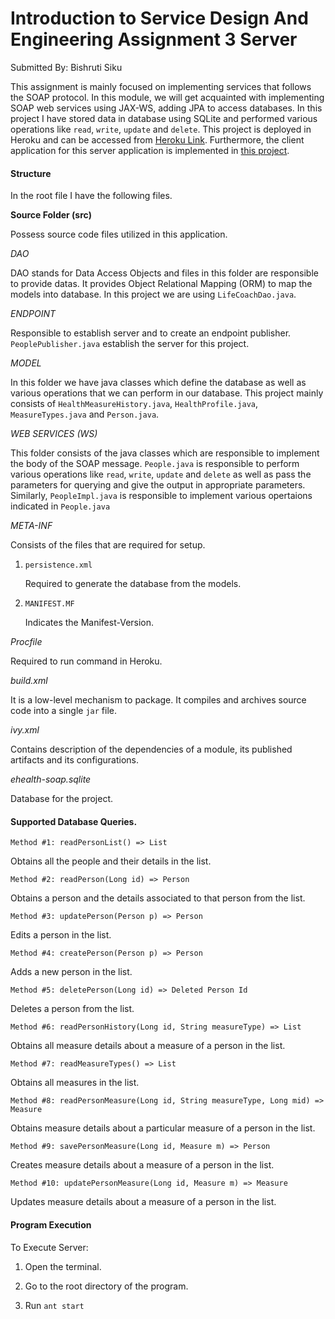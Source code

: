 # Introduction to Service Design And Engineering Assignment 3 Server
Submitted By: Bishruti Siku

This assignment is mainly focused on implementing services that follows the SOAP protocol. In this module, we will get acquainted with implementing SOAP web services using JAX-WS, adding JPA to access databases. In this project I have stored data in database using SQLite and performed various operations like `read`, `write`, `update` and `delete`. This project is deployed in Heroku and can be accessed from [Heroku Link](https://introsde-assignment3-ehealth.herokuapp.com/ws/people?wsdl). Furthermore, the client application for this server application is implemented in [this project](https://github.com/Bishruti/introsde-2015-assignment-3-client).

#### Structure

In the root file I have the following files.

**Source Folder (src)**

Possess source code files utilized in this application.

*DAO*

DAO stands for Data Access Objects and files in this folder are responsible to provide datas. It provides Object Relational Mapping (ORM) to map the models into database. In this project we are using
`LifeCoachDao.java`.

*ENDPOINT*

Responsible to establish server and to create an endpoint publisher. `PeoplePublisher.java` establish the server for this project.

*MODEL*

In this folder we have java classes which define the database as well as various operations that we can perform in our database. This project mainly consists of `HealthMeasureHistory.java`, `HealthProfile.java`, `MeasureTypes.java` and `Person.java`.

*WEB SERVICES (WS)*

This folder consists of the java classes which are responsible to implement the body of the SOAP message. `People.java` is responsible to perform various operations like `read`, `write`, `update` and `delete` as well as pass the parameters for querying and give the output in appropriate parameters. Similarly, `PeopleImpl.java` is responsible to implement various opertaions indicated in `People.java`


*META-INF*

Consists of the files that are required for setup.

  1. `persistence.xml`

      Required to generate the database from the models.

  2. `MANIFEST.MF`

      Indicates the Manifest-Version.

*Procfile*

Required to run command in Heroku.

*build.xml*

It is a low-level mechanism to package. It compiles and archives source code into a single `jar` file.

*ivy.xml*

Contains description of the dependencies of a module, its published artifacts and its configurations.

*ehealth-soap.sqlite*

Database for the project.

#### Supported Database Queries.

`Method #1: readPersonList() => List` 

Obtains all the people and their details in the list.

`Method #2: readPerson(Long id) => Person`

Obtains a person and the details associated to that person from the list.

`Method #3: updatePerson(Person p) => Person`

Edits a person in the list.

`Method #4: createPerson(Person p) => Person`

Adds a new person in the list.

`Method #5: deletePerson(Long id) => Deleted Person Id`

Deletes a person from the list.

`Method #6: readPersonHistory(Long id, String measureType) => List`

Obtains all measure details about a measure of a person in the list.

`Method #7: readMeasureTypes() => List`

Obtains all measures in the list.

`Method #8: readPersonMeasure(Long id, String measureType, Long mid) => Measure`

Obtains measure details about a particular measure of a person in the list.

`Method #9: savePersonMeasure(Long id, Measure m) => Person`

Creates measure details about a measure of a person in the list.

`Method #10: updatePersonMeasure(Long id, Measure m) => Measure`

Updates measure details about a measure of a person in the list.

#### Program Execution

To Execute Server:

1. Open the terminal.

2. Go to the root directory of the program.

3. Run `ant start`
